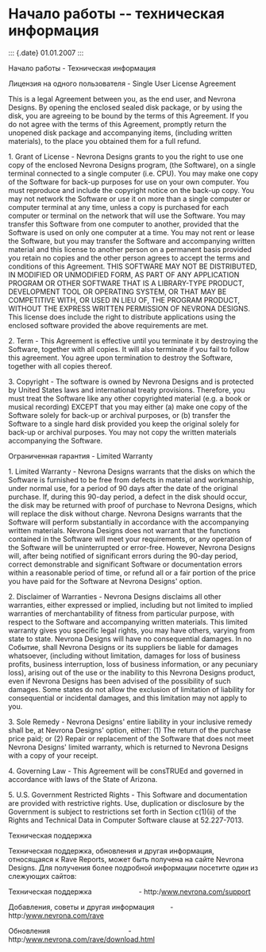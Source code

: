 Начало работы -- техническая информация
=======================================

::: {.date}
01.01.2007
:::

Начало работы - Техническая информация

Лицензия на одного пользователя - Single User License Agreement

This is a legal Agreement between you, as the end user, and Nevrona
Designs. By opening the enclosed sealed disk package, or by using the
disk, you are agreeing to be bound by the terms of this Agreement. If
you do not agree with the terms of this Agreement, promptly return the
unopened disk package and accompanying items, (including written
materials), to the place you obtained them for a full refund.

1\. Grant of License - Nevrona Designs grants to you the right to use one
copy of the enclosed Nevrona Designs program, (the Software), on a
single terminal connected to a single computer (i.e. CPU). You may make
one copy of the Software for back-up purposes for use on your own
computer. You must reproduce and include the copyright notice on the
back-up copy. You may not network the Software or use it on more than a
single computer or computer terminal at any time, unless a copy is
purchased for each computer or terminal on the network that will use the
Software. You may transfer this Software from one computer to another,
provided that the Software is used on only one computer at a time. You
may not rent or lease the Software, but you may transfer the Software
and accompanying written material and this license to another person on
a permanent basis provided you retain no copies and the other person
agrees to accept the terms and conditions of this Agreement. THIS
SOFTWARE MAY NOT BE DISTRIBUTED, IN MODIFIED OR UNMODIFIED FORM, AS PART
OF ANY APPLICATION PROGRAM OR OTHER SOFTWARE THAT IS A LIBRARY-TYPE
PRODUCT, DEVELOPMENT TOOL OR OPERATING SYSTEM, OR THAT MAY BE
COMPETITIVE WITH, OR USED IN LIEU OF, THE PROGRAM PRODUCT, WITHOUT THE
EXPRESS WRITTEN PERMISSION OF NEVRONA DESIGNS. This license does include
the right to distribute applications using the enclosed software
provided the above requirements are met.

2\. Term - This Agreement is effective until you terminate it by
destroying the Software, together with all copies. It will also
terminate if you fail to follow this agreement. You agree upon
termination to destroy the Software, together with all copies thereof.

3\. Copyright - The software is owned by Nevrona Designs and is protected
by United States laws and international treaty provisions. Therefore,
you must treat the Software like any other copyrighted material (e.g. a
book or musical recording) EXCEPT that you may either (a) make one copy
of the Software solely for back-up or archival purposes, or (b) transfer
the Software to a single hard disk provided you keep the original solely
for back-up or archival purposes. You may not copy the written materials
accompanying the Software.

Ограниченная гарантия - Limited Warranty

1\. Limited Warranty - Nevrona Designs warrants that the disks on which
the Software is furnished to be free from defects in material and
workmanship, under normal use, for a period of 90 days after the date of
the original purchase. If, during this 90-day period, a defect in the
disk should occur, the disk may be returned with proof of purchase to
Nevrona Designs, which will replace the disk without charge. Nevrona
Designs warrants that the Software will perform substantially in
accordance with the accompanying written materials. Nevrona Designs does
not warrant that the functions contained in the Software will meet your
requirements, or any operation of the Software will be uninterrupted or
error-free. However, Nevrona Designs will, after being notified of
significant errors during the 90-day period, correct demonstrable and
significant Software or documentation errors within a reasonable period
of time, or refund all or a fair portion of the price you have paid for
the Software at Nevrona Designs\' option.

2\. Disclaimer of Warranties - Nevrona Designs disclaims all other
warranties, either expressed or implied, including but not limited to
implied warranties of merchantability of fitness from particular
purpose, with respect to the Software and accompanying written
materials. This limited warranty gives you specific legal rights, you
may have others, varying from state to state. Nevrona Designs will have
no consequential damages. In no Событие, shall Nevrona Designs or its
suppliers be liable for damages whatsoever, (including without
limitation, damages for loss of business profits, business interruption,
loss of business information, or any pecuniary loss), arising out of the
use or the inability to this Nevrona Designs product, even if Nevrona
Designs has been advised of the possibility of such damages. Some states
do not allow the exclusion of limitation of liability for consequential
or incidental damages, and this limitation may not apply to you.

3\. Sole Remedy - Nevrona Designs\' entire liability in your inclusive
remedy shall be, at Nevrona Designs\' option, either: (1) The return of
the purchase price paid; or (2) Repair or replacement of the Software
that does not meet Nevrona Designs\' limited warranty, which is returned
to Nevrona Designs with a copy of your receipt.

4\. Governing Law - This Agreement will be consTRUEd and governed in
accordance with laws of the State of Arizona.

5\. U.S. Government Restricted Rights - This Software and documentation
are provided with restrictive rights. Use, duplication or disclosure by
the Government is subject to restrictions set forth in Section c(1)(ii)
of the Rights and Technical Data in Computer Software clause at
52.227-7013.

Техническая поддержка

Техническая поддержка, обновления и другая информация, относящаяся к
Rave Reports, может быть получена на сайте Nevrona Designs. Для
получения более подробной информации посетите один из слежующих сайтов:

Техническая поддержка                        -
http:/www.nevrona.com/support

Добавления, советы и другая информация        -
http:/www.nevrona.com/rave

Обновления                                        -
http:/www.nevrona.com/rave/download.html
